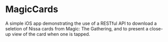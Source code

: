 # MagicCards

A simple iOS app demonstrating the use of a RESTful API to download a seletion of Nissa cards from Magic: The Gathering, and to present a close-up view of the card when one is tapped.
